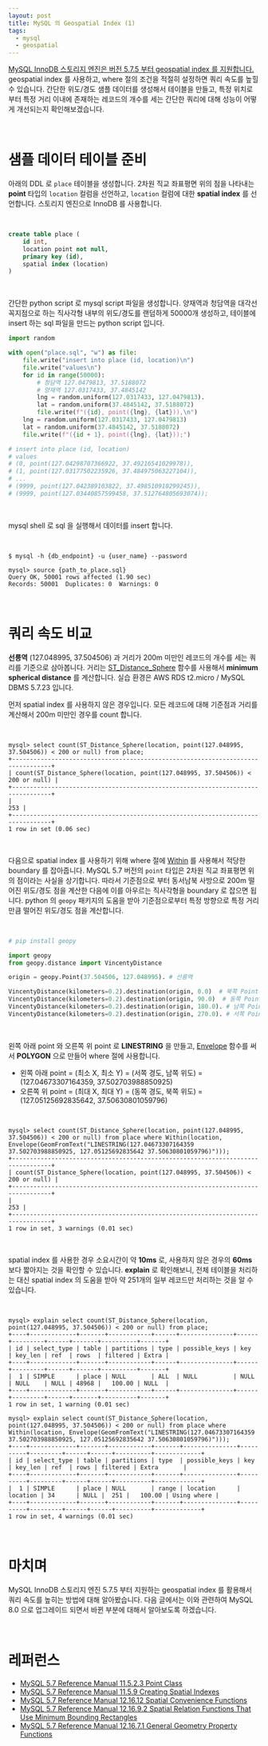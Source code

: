 ```yaml
---
layout: post
title: MySQL 의 Geospatial Index (1)
tags:
  - mysql
  - geospatial
---
```


[MySQL InnoDB 스토리지 엔진은 버전 5.7.5 부터 geospatial index 를 지원합니다.](https://dev.mysql.com/doc/relnotes/mysql/5.7/en/news-5-7-5.html) geospatial index 를 사용하고, where 절의 조건을 적절히 설정하면 쿼리 속도를 높힐 수 있습니다. 간단한 위도/경도 샘플 데이터를 생성해서 테이블을 만들고, 특정 위치로 부터 특정 거리 이내에 존재하는 레코드의 개수를 세는 간단한 쿼리에 대해 성능이 어떻게 개선되는지 확인해보겠습니다.

&nbsp;

# 샘플 데이터 테이블 준비

아래의 DDL 로 `place` 테이블을 생성합니다. 2차원 직교 좌표평면 위의 점을 나타내는 **point** 타입의 `location` 컬럼을 선언하고, `location` 컬럼에 대한 **spatial index** 를 선언합니다. 스토리지 엔진으로 InnoDB 를 사용합니다.

&nbsp;

```sql
create table place (
	id int,
	location point not null,
	primary key (id),
	spatial index (location)
)
```

&nbsp;

간단한 python script 로 mysql script 파일을 생성합니다. 양재역과 청담역을 대각선 꼭지점으로 하는 직사각형 내부의 위도/경도를 랜덤하게 50000개 생성하고, 테이블에 insert 하는 sql 파일을 만드는 python script 입니다.

```python
import random

with open("place.sql", "w") as file:
    file.write("insert into place (id, location)\n")
    file.write("values\n")
    for id in range(50000):
        # 청담역 127.0479813, 37.5188072
        # 양재역 127.0317433, 37.4845142
        lng = random.uniform(127.0317433, 127.0479813).
        lat = random.uniform(37.4845142, 37.5188072)
        file.write(f"({id}, point({lng}, {lat})),\n")
    lng = random.uniform(127.0317433, 127.0479813)
    lat = random.uniform(37.4845142, 37.5188072)
    file.write(f"({id + 1}, point({lng}, {lat}));")

# insert into place (id, location)
# values
# (0, point(127.04298707366922, 37.49216541029978)),
# (1, point(127.03177502235926, 37.484975063227104)),
# ...
# (9999, point(127.042389103822, 37.498510910299245)),
# (9999, point(127.03440857599458, 37.512764805693074));
```

&nbsp;

mysql shell 로 sql 을 실행해서 데이터를 insert 합니다.

&nbsp;

```
$ mysql -h {db_endpoint} -u {user_name} --password

mysql> source {path_to_place.sql}
Query OK, 50001 rows affected (1.90 sec)
Records: 50001  Duplicates: 0  Warnings: 0
```

&nbsp;

# 쿼리 속도 비교

**선릉역** (127.048995, 37.504506) 과 거리가 200m 미만인 레코드의 개수를 세는 쿼리를 기준으로 삼아봅니다. 거리는 [ST\_Distance\_Sphere](https://dev.mysql.com/doc/refman/5.7/en/spatial-convenience-functions.html#function_st-distance-sphere) 함수를 사용해서 **minimum spherical distance** 를 계산합니다. 실습 환경은 AWS RDS t2.micro / MySQL DBMS 5.7.23 입니다.

먼저 spatial index 를 사용하지 않은 경우입니다. 모든 레코드에 대해 기준점과 거리를 계산해서 200m 미만인 경우를 count 합니다.

&nbsp;

```
mysql> select count(ST_Distance_Sphere(location, point(127.048995, 37.504506)) < 200 or null) from place;
+---------------------------------------------------------------------------------+
| count(ST_Distance_Sphere(location, point(127.048995, 37.504506)) < 200 or null) |
+---------------------------------------------------------------------------------+
|                                                                             253 |
+---------------------------------------------------------------------------------+
1 row in set (0.06 sec)
```

&nbsp;

다음으로 spatial index 를 사용하기 위해 where 절에 [Within](https://dev.mysql.com/doc/refman/5.7/en/spatial-relation-functions-mbr.html#function_within) 를 사용해서 적당한 boundary 를 잡아줍니다. MySQL 5.7 버전의 `point` 타입은 2차원 직교 좌표평면 위의 점이라는 사실을 상기합니다. 따라서 기준점으로 부터 동서남북 사방으로 200m 떨어진 위도/경도 점을 계산한 다음에 이를 아우르는 직사각형을 boundary 로 잡으면 됩니다. python 의 `geopy` 패키지의 도움을 받아 기준점으로부터 특정 방향으로 특정 거리만큼 떨어진 위도/경도 점을 계산합니다.

&nbsp;

```python
# pip install geopy

import geopy
from geopy.distance import VincentyDistance

origin = geopy.Point(37.504506, 127.048995). # 선릉역

VincentyDistance(kilometers=0.2).destination(origin, 0.0)  # 북쪽 Point(37.50630801059796, 127.048995, 0.0)
VincentyDistance(kilometers=0.2).destination(origin, 90.0)  # 동쪽 Point(37.50450597834414, 127.05125692835642, 0.0)
VincentyDistance(kilometers=0.2).destination(origin, 180.0). # 남쪽 Point(37.502703988850925, 127.048995, 0.0)
VincentyDistance(kilometers=0.2).destination(origin, 270.0). # 서쪽 Point(37.50450597834414, 127.04673307164359, 0.0)
```
&nbsp;

왼쪽 아래 point 와 오른쪽 위 point 로 **LINESTRING** 을 만들고, [Envelope](https://dev.mysql.com/doc/refman/5.7/en/gis-general-property-functions.html#function_envelope) 함수를 써서 **POLYGON** 으로 만들어 where 절에 사용합니다.

* 왼쪽 아래 point = (최소 X, 최소 Y) = (서쪽 경도, 남쪽 위도) = (127.04673307164359, 37.502703988850925)
* 오른쪽 위 point = (최대 X, 최대 Y) = (동쪽 경도, 북쪽 위도) = (127.05125692835642, 37.50630801059796)

&nbsp;

```
mysql> select count(ST_Distance_Sphere(location, point(127.048995, 37.504506)) < 200 or null) from place where Within(location, Envelope(GeomFromText("LINESTRING(127.04673307164359 37.502703988850925, 127.05125692835642 37.50630801059796)")));
+---------------------------------------------------------------------------------+
| count(ST_Distance_Sphere(location, point(127.048995, 37.504506)) < 200 or null) |
+---------------------------------------------------------------------------------+
|                                                                             253 |
+---------------------------------------------------------------------------------+
1 row in set, 3 warnings (0.01 sec)
```

&nbsp;

spatial index 를 사용한 경우 소요시간이 약 **10ms** 로, 사용하지 않은 경우의 **60ms** 보다 짧아지는 것을 확인할 수 있습니다. **explain** 로 확인해보니, 전체 테이블을 처리하는 대신 spatial index 의 도움을 받아 약 251개의 일부 레코드만 처리하는 것을 알 수 있습니다.

&nbsp;

```
mysql> explain select count(ST_Distance_Sphere(location, point(127.048995, 37.504506)) < 200 or null) from place;
+----+-------------+-------+------------+------+---------------+------+---------+------+-------+----------+-------+
| id | select_type | table | partitions | type | possible_keys | key  | key_len | ref  | rows  | filtered | Extra |
+----+-------------+-------+------------+------+---------------+------+---------+------+-------+----------+-------+
|  1 | SIMPLE      | place | NULL       | ALL  | NULL          | NULL | NULL    | NULL | 48968 |   100.00 | NULL  |
+----+-------------+-------+------------+------+---------------+------+---------+------+-------+----------+-------+
1 row in set, 1 warning (0.01 sec)

mysql> explain select count(ST_Distance_Sphere(location, point(127.048995, 37.504506)) < 200 or null) from place where Within(location, Envelope(GeomFromText("LINESTRING(127.04673307164359 37.502703988850925, 127.05125692835642 37.50630801059796)")));
+----+-------------+-------+------------+-------+---------------+----------+---------+------+------+----------+-------------+
| id | select_type | table | partitions | type  | possible_keys | key      | key_len | ref  | rows | filtered | Extra       |
+----+-------------+-------+------------+-------+---------------+----------+---------+------+------+----------+-------------+
|  1 | SIMPLE      | place | NULL       | range | location      | location | 34      | NULL |  251 |   100.00 | Using where |
+----+-------------+-------+------------+-------+---------------+----------+---------+------+------+----------+-------------+
1 row in set, 4 warnings (0.01 sec)
```

&nbsp;

# 마치며

MySQL InnoDB 스토리지 엔진 5.7.5 부터 지원하는 geospatial index 를 활용해서 쿼리 속도를 높히는 방법에 대해 알아봤습니다. 다음 글에서는 이와 관련하여 MySQL 8.0 으로 업그레이드 되면서 바뀐 부분에 대해서 알아보도록 하겠습니다.

&nbsp;

# 레퍼런스

* [MySQL 5.7 Reference Manual 11.5.2.3 Point Class](https://dev.mysql.com/doc/refman/5.7/en/gis-class-point.html)
* [MySQL 5.7 Reference Manual 11.5.9 Creating Spatial Indexes](https://dev.mysql.com/doc/refman/5.7/en/creating-spatial-indexes.html)
* [MySQL 5.7 Reference Manual 12.16.12 Spatial Convenience Functions](https://dev.mysql.com/doc/refman/5.7/en/spatial-convenience-functions.html#function_st-distance-sphere)
* [MySQL 5.7 Reference Manual 12.16.9.2 Spatial Relation Functions That Use Minimum Bounding Rectangles](https://dev.mysql.com/doc/refman/5.7/en/spatial-relation-functions-mbr.html#function_within)
* [MySQL 5.7 Reference Manual 12.16.7.1 General Geometry Property Functions](https://dev.mysql.com/doc/refman/5.7/en/gis-general-property-functions.html#function_envelope)
